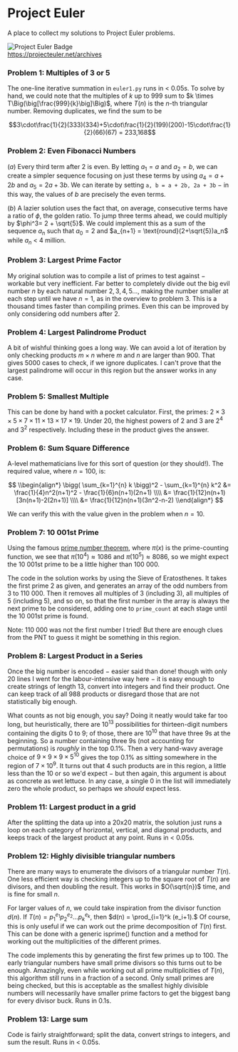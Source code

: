 # Project Euler

A place to collect my solutions to Project Euler problems.

![Project Euler Badge](https://projecteuler.net/profile/sperinck.png)  
https://projecteuler.net/archives

### Problem 1: Multiples of 3 or 5
The one-line iterative summation in `euler1.py` runs in < 0.05s. To solve by hand, we could note that the multiples of $k$ up to $999$ sum to $k \times T\Big(\big[\frac{999}{k}\big]\Big)$, where $T(n)$ is the $n$-th triangular number. Removing duplicates, we find the sum to be

$$3\cdot\frac{1}{2}(333)(334)+5\cdot\frac{1}{2}(199)(200)-15\cdot\frac{1}{2}(66)(67) = 233,168$$

### Problem 2: Even Fibonacci Numbers
$(a)$ Every third term after 2 is even. By letting $a_1 = a$ and $a_2 = b$, we can create a simpler sequence focusing on just these terms by using $a_4 = a + 2b$ and $a_5 = 2a + 3b$. We can iterate by setting `a, b = a + 2b, 2a + 3b` $-$ in this way, the values of $b$ are precisely the even terms.

$(b)$ A lazier solution uses the fact that, on average, consecutive terms have a ratio of $\phi$, the golden ratio. To jump three terms ahead, we could multiply by $\phi^3= 2 + \sqrt{5}$. We could implement this as a sum of the sequence $a_n$ such that $a_0 = 2$ and $a_{n+1} = \text{round}(2+\sqrt{5})a_n$ while $a_n$ < 4 million.

### Problem 3: Largest Prime Factor
My original solution was to compile a list of primes to test against $-$ workable but very inefficient. Far better to completely divide out the big evil number $n$ by each natural number $2,3,4,5...$, making the number smaller at each step until we have $n=1$, as in the overview to problem 3. This is a thousand times faster than compiling primes. Even this can be improved by only considering odd numbers after 2.

### Problem 4: Largest Palindrome Product
A bit of wishful thinking goes a long way. We can avoid a lot of iteration by only checking products $m\times n$ where $m$ and $n$ are larger than $900$. That gives $5000$ cases to check, if we ignore duplicates. I can't prove that the largest palindrome will occur in this region but the answer works in any case.

### Problem 5: Smallest Multiple
This can be done by hand with a pocket calculator. First, the primes: $2\times 3 \times 5 \times 7 \times 11 \times 13 \times 17 \times 19$. Under $20$, the highest powers of $2$ and $3$ are $2^4$ and $3^2$ respectively. Including these in the product gives the answer.

### Problem 6: Sum Square Difference
A-level mathematicians live for this sort of question (or they should!). The required value, where $n=100$, is:

$$
\\begin{align*}
\bigg( \sum_{k=1}^{n} k \bigg)^2 - \sum_{k=1}^{n} k^2 &= \frac{1}{4}n^2(n+1)^2 - \frac{1}{6}n(n+1)(2n+1) \\\\
&= \frac{1}{12}n(n+1)[3n(n+1)-2(2n+1)] \\\\
&= \frac{1}{12}n(n+1)(3n^2-n-2)
\\end{align*}
$$

We can verify this with the value given in the problem when $n=10$.

### Problem 7: 10 001st Prime
Using the famous [prime number theorem](https://en.wikipedia.org/wiki/Prime_number_theorem), where $\pi(x)$ is the prime-counting function, we see that $\pi(10^4) \approx 1086$ and $\pi(10^5) \approx 8086$, so we might expect the 10 001st prime to be a little higher than 100 000.

The code in the solution works by using the Sieve of Eratosthenes. It takes the first prime 2 as given, and generates an array of the odd numbers from 3 to 110 000. Then it removes all multiples of 3 (including 3), all multiples of 5 (including 5), and so on, so that the first number in the array is always the next prime to be considered, adding one to `prime_count` at each stage until the 10 001st prime is found.

Note: 110 000 was not the first number I tried! But there are enough clues from the PNT to guess it might be something in this region.

### Problem 8: Largest Product in a Series
Once the big number is encoded $-$ easier said than done! though with only 20 lines I went for the labour-intensive way here $-$ it is easy enough to create strings of length 13, convert into integers and find their product. One can keep track of all 988 products or disregard those that are not statistically big enough.

What counts as not big enough, you say? Doing it neatly would take far too long, but heuristically, there are $10^{13}$ possibilities for thirteen-digit numbers containing the digits $0$ to $9$; of those, there are $10^{10}$ that have three 9s at the beginning. So a number containing three 9s (not accounting for permutations) is _roughly_ in the top 0.1%. Then a very hand-wavy average choice of $9\times 9 \times 9 \times 5^{10}$ gives the top 0.1% as sitting somewhere in the region of $7\times 10^9$. It turns out that 4 such products are in this region, a little less than the 10 or so we'd expect $-$ but then again, this argument is about as concrete as wet lettuce. In any case, a single 0 in the list will immediately zero the whole product, so perhaps we _should_ expect less.

### Problem 11: Largest product in a grid
After the splitting the data up into a 20x20 matrix, the solution just runs a loop on each category of horizontal, vertical, and diagonal products, and keeps track of the largest product at any point. Runs in < 0.05s.

### Problem 12: Highly divisible triangular numbers
There are many ways to enumerate the divisors of a triangular number $T(n)$. One less efficient way is checking integers up to the square root of $T(n)$ are divisors, and then doubling the result. This works in $O(\sqrt{n})$ time, and is fine for small $n$.

For larger values of $n$, we could take inspiration from the divisor function $d(n)$. If $T(n) = p_1^{e_1}p_2^{e_2}...p_k^{e_k}$, then $d(n) = \prod_{i=1}^k (e_i+1).$
Of course, this is only useful if we can work out the prime decomposition of $T(n)$ first. This can be done with a generic isprime() function and a method for working out the multiplicities of the different primes.

The code implements this by generating the first few primes up to 100. The early triangular numbers have small prime divisors so this turns out to be enough. Amazingly, even while working out all prime multiplicities of $T(n)$, this algorithm still runs in a fraction of a second. Only small primes are being checked, but this is acceptable as the smallest highly divisible numbers will necessarily have smaller prime factors to get the biggest bang for every divisor buck. Runs in 0.1s.

### Problem 13: Large sum
Code is fairly straightforward; split the data, convert strings to integers, and sum the result. Runs in < 0.05s.
